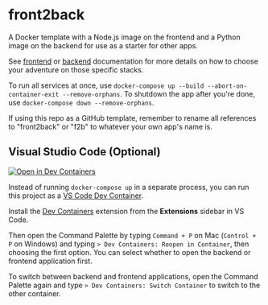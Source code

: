 # front2back
A Docker template with a Node.js image on the frontend and a Python image on the backend for use as a starter for other apps.

See [frontend](./frontend/README.md) or [backend](./backend/README.md) documentation for more details on how to choose your adventure on those specific stacks.

To run all services at once, use `docker-compose up --build --abort-on-container-exit --remove-orphans`. To shutdown the app after you're done, use `docker-compose down --remove-orphans`.

If using this repo as a GitHub template, remember to rename all references to "front2back" or "f2b" to whatever your own app's name is.


## Visual Studio Code (Optional)

[![Open in Dev Containers](https://img.shields.io/static/v1?label=Dev%20Containers&message=Open&color=blue)](https://vscode.dev/redirect?url=vscode://ms-vscode-remote.remote-containers/cloneInVolume?url=https://github.com/johnkntran/front2back)

Instead of running `docker-compose up` in a separate process, you can run this project as a [VS Code Dev Container](https://code.visualstudio.com/docs/devcontainers/create-dev-container#_add-configuration-files-to-a-repository).

Install the [Dev Containers](https://marketplace.visualstudio.com/items?itemName=ms-vscode-remote.remote-containers) extension from the **Extensions** sidebar in VS Code.

Then open the Command Palette by typing `Command + P` on Mac (`Control + P` on Windows) and typing `> Dev Containers: Reopen in Container`, then choosing the first option. You can select whether to open the backend or frontend application first.

To switch between backend and frontend applications, open the Command Palette again and type `> Dev Containers: Switch Container` to switch to the other container.